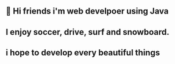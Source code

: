 ## 👋 Hi friends i'm web develpoer using Java

## I enjoy soccer, drive, surf and snowboard.
## i hope to develop every beautiful things

<!-- <a href="https://velog.io/@jeongjunyeong/posts" target="_blank"><img src="https://img.shields.io/badge/Android-3DDC84?style=for-the-badge&logo=Android&logoColor=white"/></a>
-->

<!--
**jeongjunyeong/jeongjunyeong** is a ✨ _special_ ✨ repository because its `README.md` (this file) appears on your GitHub profile.

Here are some ideas to get you started:

- 🔭 I’m currently working on ...
- 🌱 I’m currently learning ...
- 👯 I’m looking to collaborate on ...
- 🤔 I’m looking for help with ...
- 💬 Ask me about ...
- 📫 How to reach me: ...
- 😄 Pronouns: ...
- ⚡ Fun fact: ...
-->
